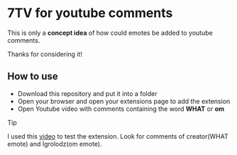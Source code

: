 # 7TV for youtube comments
This is only a **concept idea** of how could emotes be added to youtube comments.

Thanks for considering it!
## How to use

- Download this repository and put it into a folder
- Open your browser and open your extensions page to add the extension
- Open Youtube video with comments containing the word **WHAT** or **om**

> [!Tip]
> I used this [video](https://www.youtube.com/watch?v=NHxi5_yDeYg) to test the extension.
> Look for comments of creator(WHAT emote) and Igrolodz(om emote).
